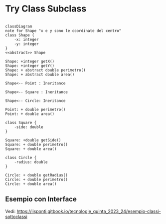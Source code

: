 # Try Class Subclass

```mermaid

classDiagram
note for Shape "x e y sono le coordinate del centro"
class Shape {
    -x: integer
    -y: integer
} 
<<abstract>> Shape

Shape: +integer getX()
Shape: +integer getY()
Shape: + abstract double perimetro()
Shape: + abstract double area()

Shape<-- Point : Ineritance

Shape<-- Square : Ineritance

Shape<-- Circle: Ineritance

Point: + double perimetro()
Point: + double area()

class Square {
    -side: double
}

Square: +double getSide()
Square: + double perimetro()
Square: + double area()

class Circle {
    -radius: double
}

Circle: + double getRadius()
Circle: + double perimetro()
Circle: + double area()

```

## Esempio con Interface



Vedi: https://iisponti.gitbook.io/tecnologie_quinta_2023_24/esempio-classi-sottoclassi